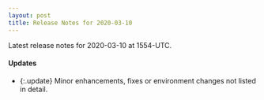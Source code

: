 ```yaml
---
layout: post
title: Release Notes for 2020-03-10
---
```


Latest release notes for 2020-03-10 at 1554-UTC.

<div class='updates' markdown='1'>

#### Updates

- {:.update} Minor enhancements, fixes or environment changes not listed in detail.

</div>


